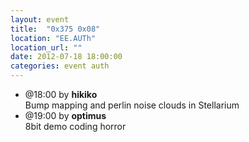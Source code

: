 ```yaml
---
layout: event
title:  "0x375 0x08"
location: "EE.AUTh"
location_url: ""
date: 2012-07-18 18:00:00
categories: event auth
---
```


* @18:00 by **hikiko**  
  Bump mapping and perlin noise clouds in Stellarium
* @19:00 by **optimus**  
  8bit demo coding horror
